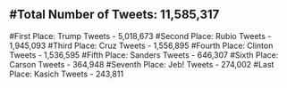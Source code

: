 #Total Number of Tweets: 11,585,317 
---
#First Place: Trump Tweets - 5,018,673
#Second Place: Rubio Tweets - 1,945,093
#Third Place: Cruz Tweets - 1,556,895
#Fourth Place: Clinton Tweets - 1,536,595
#Fifth Place: Sanders Tweets - 646,307
#Sixth Place: Carson Tweets - 364,948
#Seventh Place: Jeb! Tweets - 274,002
#Last Place: Kasich Tweets - 243,811
